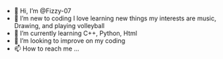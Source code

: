 - 👋 Hi, I’m @Fizzy-07
- 👀 I’m new to coding I love learning new things my interests are music, Drawing, and playing volleyball 
- 🌱 I’m currently learning C++, Python, Html
- 💞️ I’m looking to improve on my coding  
- 📫 How to reach me ...

<!---
Fizzy-07/Fizzy-07 is a ✨ special ✨ repository because its `README.md` (this file) appears on your GitHub profile.
You can click the Preview link to take a look at your changes.
--->
